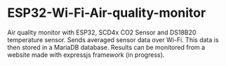 # ESP32-Wi-Fi-Air-quality-monitor
Air quality monitor with ESP32, SCD4x CO2 Sensor and DS18B20 temperature sensor. Sends averaged sensor data over Wi-Fi. This data is then stored in a MariaDB database.
Results can be monitored from a website made with expressjs framework (in progress).  
